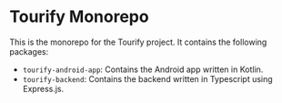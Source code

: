 # Tourify Monorepo

This is the monorepo for the Tourify project. It contains the following packages:

- `tourify-android-app`: Contains the Android app written in Kotlin.
- `tourify-backend`: Contains the backend written in Typescript using Express.js.
